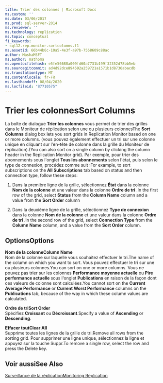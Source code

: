 ```yaml
---
title: Trier des colonnes | Microsoft Docs
ms.custom: ''
ms.date: 03/06/2017
ms.prod: sql-server-2014
ms.reviewer: ''
ms.technology: replication
ms.topic: conceptual
f1_keywords:
- sql12.rep.monitor.sortcolumns.f1
ms.assetid: 66b44b6c-10a5-4e3f-a97b-7568609c88ac
author: MashaMSFT
ms.author: mathoma
ms.openlocfilehash: e5fe56688a009fd60a7731b199f32352d78bb5eb
ms.sourcegitcommit: ad4d92dce894592a259721a1571b1d8736abacdb
ms.translationtype: MT
ms.contentlocale: fr-FR
ms.lasthandoff: 08/04/2020
ms.locfileid: "87710575"
---
```

# <a name="sort-columns"></a><span data-ttu-id="fde0b-102">Trier les colonnes</span><span class="sxs-lookup"><span data-stu-id="fde0b-102">Sort Columns</span></span>
  <span data-ttu-id="fde0b-103">La boîte de dialogue **Trier les colonnes** vous permet de trier des grilles dans le Moniteur de réplication selon une ou plusieurs colonnes</span><span class="sxs-lookup"><span data-stu-id="fde0b-103">The **Sort Columns** dialog box lets you sort grids in Replication Monitor based on one or more columns.</span></span> <span data-ttu-id="fde0b-104">(vous pouvez également effectuer un tri sur une colonne unique en cliquant sur l'en-tête de colonne dans la grille du Moniteur de réplication).</span><span class="sxs-lookup"><span data-stu-id="fde0b-104">(You can also sort on a single column by clicking the column header in the Replication Monitor grid).</span></span> <span data-ttu-id="fde0b-105">Par exemple, pour trier des abonnements sous l'onglet **Tous les abonnements** selon l'état, puis selon le type de connexion, procédez comme suit :</span><span class="sxs-lookup"><span data-stu-id="fde0b-105">For example, to sort subscriptions on the **All Subscriptions** tab based on status and then connection type, follow these steps:</span></span>  
  
1.  <span data-ttu-id="fde0b-106">Dans la première ligne de la grille, sélectionnez **État** dans la colonne **Nom de la colonne** et une valeur dans la colonne **Ordre de tri** .</span><span class="sxs-lookup"><span data-stu-id="fde0b-106">In the first row of the grid, select **Status** from the **Column Name** column and a value from the **Sort Order** column</span></span>  
  
2.  <span data-ttu-id="fde0b-107">Dans la deuxième ligne de la grille, sélectionnez **Type de connexion** dans la colonne **Nom de la colonne** et une valeur dans la colonne **Ordre de tri** .</span><span class="sxs-lookup"><span data-stu-id="fde0b-107">In the second row of the grid, select **Connection Type** from the **Column Name** column, and a value from the **Sort Order** column.</span></span>  
  
## <a name="options"></a><span data-ttu-id="fde0b-108">Options</span><span class="sxs-lookup"><span data-stu-id="fde0b-108">Options</span></span>  
 <span data-ttu-id="fde0b-109">**Nom de la colonne**</span><span class="sxs-lookup"><span data-stu-id="fde0b-109">**Column Name**</span></span>  
 <span data-ttu-id="fde0b-110">Nom de la colonne sur laquelle vous souhaitez effectuer le tri.</span><span class="sxs-lookup"><span data-stu-id="fde0b-110">The name of the column on which you want to sort.</span></span> <span data-ttu-id="fde0b-111">Vous pouvez effectuer le tri sur une ou plusieurs colonnes.</span><span class="sxs-lookup"><span data-stu-id="fde0b-111">You can sort on one or more columns.</span></span> <span data-ttu-id="fde0b-112">Vous ne pouvez pas trier sur les colonnes **Performance moyenne actuelle** ou **Pire performance actuelle** sous l'onglet **Publications** en raison de la façon dont ces valeurs de colonne sont calculées.</span><span class="sxs-lookup"><span data-stu-id="fde0b-112">You cannot sort on the **Current Average Performance** or **Current Worst Performance** columns on the **Publications** tab, because of the way in which these column values are calculated.</span></span>  
  
 <span data-ttu-id="fde0b-113">**Ordre de tri**</span><span class="sxs-lookup"><span data-stu-id="fde0b-113">**Sort Order**</span></span>  
 <span data-ttu-id="fde0b-114">Spécifiez **Croissant** ou **Décroissant**.</span><span class="sxs-lookup"><span data-stu-id="fde0b-114">Specify a value of **Ascending** or **Descending**.</span></span>  
  
 <span data-ttu-id="fde0b-115">**Effacer tout**</span><span class="sxs-lookup"><span data-stu-id="fde0b-115">**Clear All**</span></span>  
 <span data-ttu-id="fde0b-116">Supprime toutes les lignes de la grille de tri.</span><span class="sxs-lookup"><span data-stu-id="fde0b-116">Remove all rows from the sorting grid.</span></span> <span data-ttu-id="fde0b-117">Pour supprimer une ligne unique, sélectionnez la ligne et appuyez sur la touche Suppr.</span><span class="sxs-lookup"><span data-stu-id="fde0b-117">To remove a single row, select the row and press the Delete key.</span></span>  
  
## <a name="see-also"></a><span data-ttu-id="fde0b-118">Voir aussi</span><span class="sxs-lookup"><span data-stu-id="fde0b-118">See Also</span></span>  
 [<span data-ttu-id="fde0b-119">Surveillance de la réplication</span><span class="sxs-lookup"><span data-stu-id="fde0b-119">Monitoring Replication</span></span>](monitoring-replication.md)  
  
  
